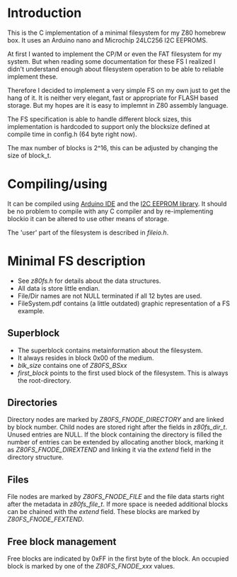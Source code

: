 # Introduction
This is the C implementation of a minimal filesystem for my Z80 homebrew box. It uses an Arduino nano and Microchip 24LC256 I2C EEPROMS.

At first I wanted to implement the CP/M or even the FAT filesystem for my system. But when reading some documentation for these FS I realized I didn't understand enough about filesystem operation to be able to reliable implement these.

Therefore I decided to implement a very simple FS on my own just to get the hang of it. It is neither very elegant, fast or appropriate for FLASH based storage. But my hopes are it is easy to implemnt in Z80 assembly language.

The FS specification is able to handle different block sizes, this implementation is hardcoded to support only the blocksize defined at compile time in config.h (64 byte right now).

The max number of blocks is 2^16, this can be adjusted by changing the size of block_t.

# Compiling/using
It can be compiled using [Arduino IDE](http://www.arduino.cc) and the [I2C EEPROM library](https://github.com/PaoloP74/extEEPROM). It should be no problem to compile with any C compiler and by re-implementing blockio it can be altered to use other means of storage.

The 'user' part of the filesystem is described in *fileio.h*.

# Minimal FS description
* See *z80fs.h* for details about the data structures.
* All data is store little endian.
* File/Dir names are not NULL terminated if all 12 bytes are used.
* FileSystem.pdf contains (a little outdated) graphic representation of a FS example.

## Superblock
* The superblock contains metainformation about the filesystem.
* It always resides in block 0x00 of the medium.
* *blk_size* contains one of *Z80FS_BSxx*
* *first_block* points to the first used block of the filesystem. This is always the root-directory.

## Directories
Directory nodes are marked by *Z80FS_FNODE_DIRECTORY* and are linked by block number. Child nodes are stored right after the fields in *z80fs_dir_t*. Unused entries are NULL. If the block containing the directory is filled the number of entries can be extended by allocating another block, marking it as *Z80FS_FNODE_DIREXTEND* and linking it via the *extend* field in the directory structure.

## Files
File nodes are marked by *Z80FS_FNODE_FILE* and the file data starts right after the metadata in *z80fs_file_t*. If more space is needed additional blocks can be chained with the *extend* field. These blocks are marked by *Z80FS_FNODE_FEXTEND*.

## Free block management
Free blocks are indicated by 0xFF in the first byte of the block. An occupied block is marked by one of the *Z80FS_FNODE_xxx* values.
